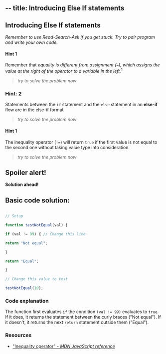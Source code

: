 --
title: Introducing Else If statements
---
## Introducing Else If statements

_Remember to use Read-Search-Ask if you get stuck. Try to pair program and write your own code._



#### Hint 1
Remember that _equality is different from assignment (`=`), which assigns the value at the right of the operator to a variable in the left._<sup>1</sup>
> _try to solve the problem now_

 
 ### Hint: 2
  Statements between the `if` statement and the `else` statement in an **else-if** flow are in the else-if format
> _try to solve the problem now_
 
####  Hint 1

The inequality operator (`!=`) will return `true` if the first value is not equal to the second one without taking value type into consideration.

> _try to solve the problem now_

>

##  Spoiler alert!

**Solution ahead!**

##  Basic code solution:

```javascript

// Setup

function testNotEqual(val) {

if (val != 99) { // Change this line

return "Not equal";

}

return "Equal";

}

// Change this value to test

testNotEqual(10);

```

###  Code explanation

The function first evaluates `if` the condition `(val != 99)` evaluates to `true`. If it does, it returns the statement between the curly braces ("Not equal"). If it doesn't, it returns the next `return` statement outside them ("Equal").

###  Resources

- ["Inequality operator" - *MDN JavaScript reference*](https://developer.mozilla.org/en-US/docs/Web/JavaScript/Reference/Operators/Comparison_Operators#Using_the_Equality_Operators#Inequality_(!))


<!--stackedit_data:
eyJoaXN0b3J5IjpbNjc2NjgwNzgyLC0yMTI4NDE5NTg0LDE3MT
g4ODEyNDksLTE1MTE5OTUxNDIsMTU4MDU5MjU5MSwxNzM0MzQy
MzU0XX0=
-->